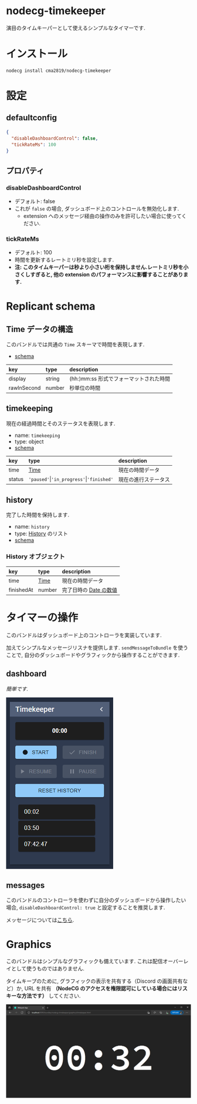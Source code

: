 # nodecg-timekeeper

演目のタイムキーパーとして使えるシンプルなタイマーです.

# インストール

```
nodecg install cma2819/nodecg-timekeeper
```

# 設定

## defaultconfig

``` json
{
  "disableDashboardControl": false,
  "tickRateMs": 100
}
```

## プロパティ

### disableDashboardControl

- デフォルト: false
- これが `false` の場合, ダッシュボード上のコントロールを無効化します.
  - extension へのメッセージ経由の操作のみを許可したい場合に使ってください.

### tickRateMs

- デフォルト: 100
- 時間を更新するレートミリ秒を設定します.
- **注: このタイムキーパーは秒より小さい桁を保持しません.レートミリ秒を小さくしすぎると, 他の extension のパフォーマンスに影響することがあります.**

# Replicant schema

## Time データの構造

このバンドルでは共通の `Time` スキーマで時間を表現します.

- [schema](./schemas/lib/time.json)

|key|type|description|
|:--|:--|:--|
|display|string|(hh:)mm:ss 形式でフォーマットされた時間|
|rawInSecond|number|秒単位の時間|

## timekeeping

現在の経過時間とそのステータスを表現します.

- name: `timekeeping`
- type: object
- [schema](./schemas/timekeeping.json)

|key|type|description|
|:--|:--|:--|
|time|[Time](#time-データの構造)|現在の時間データ|
|status|`'paused'`\|`'in_progress'`\|`'finished'`|現在の進行ステータス|

## history

完了した時間を保持します.

- name: `history`
- type: [History](#history-オブジェクト) のリスト
- [schema](./schemas/history.json)

### History オブジェクト

|key|type|description|
|:--|:--|:--|
|time|[Time](#time-データの構造)|現在の時間データ|
|finishedAt|number|完了日時の [Date の数値](https://developer.mozilla.org/en-US/docs/Web/JavaScript/Reference/Global_Objects/Date/valueOf)|

# タイマーの操作

このバンドルはダッシュボード上のコントローラを実装しています.

加えてシンプルなメッセージリスナを提供します. `sendMessageToBundle` を使うことで, 自分のダッシュボードやグラフィックから操作することができます.

## dashboard

*簡単です.*

![Simple Controller Image](docs/img/dashboard-controller.png)

## messages

このバンドルのコントローラを使わずに自分のダッシュボードから操作したい場合, `disableDashboardControl: true` と設定することを推奨します.


メッセージについては[こちら](./docs/md/extension.md).

# Graphics

このバンドルはシンプルなグラフィックも備えています. これは配信オーバーレイとして使うものではありません. 

タイムキープのために, グラフィックの表示を共有する（Discord の画面共有など）か, URL を共有 **（NodeCG のアクセスを権限認可にしている場合にはリスキーな方法です）** してください.

![Built-in graphics](docs/img/graphics.png)